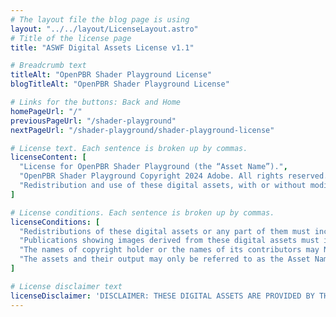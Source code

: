 ```yaml
---
# The layout file the blog page is using
layout: "../../layout/LicenseLayout.astro"
# Title of the license page
title: "ASWF Digital Assets License v1.1"

# Breadcrumb text
titleAlt: "OpenPBR Shader Playground License"
blogTitleAlt: "OpenPBR Shader Playground License"

# Links for the buttons: Back and Home
homePageUrl: "/"
previousPageUrl: "/shader-playground"
nextPageUrl: "/shader-playground/shader-playground-license"

# License text. Each sentence is broken up by commas.
licenseContent: [
  "License for OpenPBR Shader Playground (the “Asset Name”).",
  "OpenPBR Shader Playground Copyright 2024 Adobe. All rights reserved.",
  "Redistribution and use of these digital assets, with or without modification, solely for education, training, research, software and hardware development, performance benchmarking (including publication of benchmark results and permitting reproducibility of the benchmark results by third parties), or software and hardware product demonstrations, are permitted provided that the following conditions are met:"
]

# License conditions. Each sentence is broken up by commas.
licenseConditions: [
  "Redistributions of these digital assets or any part of them must include the above copyright notice, this list of conditions and the disclaimer below, and if applicable, a description of how the redistributed versions of the digital assets differ from the originals.",
  "Publications showing images derived from these digital assets must include the above copyright notice.",
  "The names of copyright holder or the names of its contributors may NOT be used to promote or to imply endorsement, sponsorship, or affiliation with products developed or tested utilizing these digital assets or benchmarking results obtained from these digital assets, without prior written permission from copyright holder.",
  "The assets and their output may only be referred to as the Asset Name listed above, and your use of the Asset Name shall be solely to identify the digital assets. Other than as expressly permitted by this License, you may NOT use any trade names, trademarks, service marks, or product names of the copyright holder for any purpose."
]

# License disclaimer text
licenseDisclaimer: 'DISCLAIMER: THESE DIGITAL ASSETS ARE PROVIDED BY THE COPYRIGHT HOLDER "AS IS" AND ANY EXPRESS OR IMPLIED WARRANTIES, INCLUDING, BUT NOT LIMITED TO, THE IMPLIED WARRANTIES OF MERCHANTABILITY AND FITNESS FOR A PARTICULAR PURPOSE, ARE DISCLAIMED. IN NO EVENT SHALL COPYRIGHT HOLDER BE LIABLE FOR ANY DIRECT, INDIRECT, INCIDENTAL, SPECIAL, EXEMPLARY, OR CONSEQUENTIAL DAMAGES (INCLUDING, BUT NOT LIMITED TO, PROCUREMENT OF SUBSTITUTE GOODS OR SERVICES; LOSS OF USE, DATA, OR PROFITS; OR BUSINESS INTERRUPTION) HOWEVER CAUSED AND ON ANY THEORY OF LIABILITY, WHETHER IN CONTRACT, STRICT LIABILITY, OR TORT (INCLUDING NEGLIGENCE OR OTHERWISE) ARISING IN ANY WAY OUT OF THE USE OF THESE DIGITAL ASSETS, EVEN IF ADVISED OF THE POSSIBILITY OF SUCH DAMAGE.'
---
```

